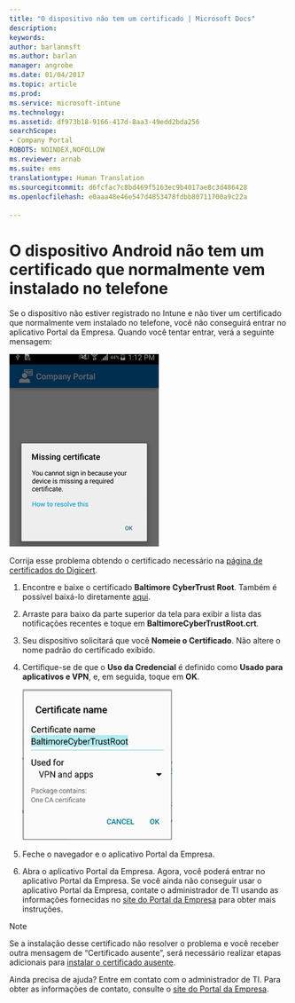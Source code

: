 ```yaml
---
title: "O dispositivo não tem um certificado | Microsoft Docs"
description: 
keywords: 
author: barlanmsft
ms.author: barlan
manager: angrobe
ms.date: 01/04/2017
ms.topic: article
ms.prod: 
ms.service: microsoft-intune
ms.technology: 
ms.assetid: df973b18-9166-417d-8aa3-49edd2bda256
searchScope:
- Company Portal
ROBOTS: NOINDEX,NOFOLLOW
ms.reviewer: arnab
ms.suite: ems
translationtype: Human Translation
ms.sourcegitcommit: d6fcfac7c8bd469f5163ec9b4017ae8c3d486428
ms.openlocfilehash: e0aaa48e46e547d4853478fdbb80711700a9c22a

---
```


# <a name="your-android-device-is-missing-a-certificate-that-usually-comes-installed-on-your-phone"></a>O dispositivo Android não tem um certificado que normalmente vem instalado no telefone

Se o dispositivo não estiver registrado no Intune e não tiver um certificado que normalmente vem instalado no telefone, você não conseguirá entrar no aplicativo Portal da Empresa. Quando você tentar entrar, verá a seguinte mensagem:

![screenshot-error-message-about-missing-certificate](./media/andr-cert_install-1-cert_missing.png)

Corrija esse problema obtendo o certificado necessário na [página de certificados do Digicert](https://www.digicert.com/digicert-root-certificates.htm).

1. Encontre e baixe o certificado __Baltimore CyberTrust Root__. Também é possível baixá-lo diretamente [aqui](https://www.digicert.com/CACerts/BaltimoreCyberTrustRoot.crt).

2. Arraste para baixo da parte superior da tela para exibir a lista das notificações recentes e toque em **BaltimoreCyberTrustRoot.crt**.

3. Seu dispositivo solicitará que você **Nomeie o Certificado**. Não altere o nome padrão do certificado exibido.

4. Certifique-se de que o **Uso da Credencial** é definido como **Usado para aplicativos e VPN**, e, em seguida, toque em **OK**.

    ![screenshot-certificate-name-dialog-showing-baltimore-certificate-name](./media/andr-cert_install-2-add_cert_name.png)

5. Feche o navegador e o aplicativo Portal da Empresa.

6. Abra o aplicativo Portal da Empresa. Agora, você poderá entrar no aplicativo Portal da Empresa. Se você ainda não conseguir usar o aplicativo Portal da Empresa, contate o administrador de TI usando as informações fornecidas no [site do Portal da Empresa](http://portal.manage.microsoft.com) para obter mais instruções.

>[!NOTE]
> Se a instalação desse certificado não resolver o problema e você receber outra mensagem de “Certificado ausente”, será necessário realizar etapas adicionais para [instalar o certificado ausente](your-device-is-missing-an-IT-required-certificate-android.md).

Ainda precisa de ajuda? Entre em contato com o administrador de TI. Para obter as informações de contato, consulte o [site do Portal da Empresa](http://portal.manage.microsoft.com).



<!--HONumber=Jan17_HO1-->


